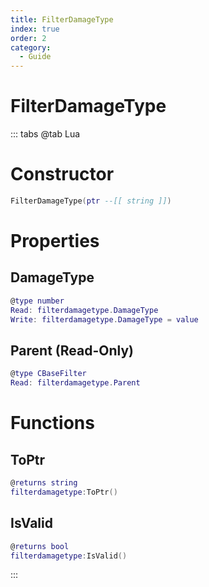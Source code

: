 ```yaml
---
title: FilterDamageType
index: true
order: 2
category:
  - Guide
---
```


# FilterDamageType

::: tabs
@tab Lua
# Constructor
```lua
FilterDamageType(ptr --[[ string ]])
```
# Properties
## DamageType 
```lua
@type number
Read: filterdamagetype.DamageType
Write: filterdamagetype.DamageType = value
```
## Parent (Read-Only)
```lua
@type CBaseFilter
Read: filterdamagetype.Parent
```
# Functions
## ToPtr
```lua
@returns string
filterdamagetype:ToPtr()
```
## IsValid
```lua
@returns bool
filterdamagetype:IsValid()
```

:::